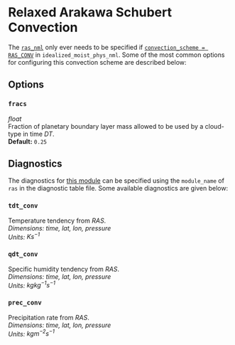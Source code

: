 # Relaxed Arakawa Schubert Convection
The [`ras_nml`](https://github.com/ExeClim/Isca/blob/master/src/atmos_param/ras/ras.f90) 
only ever needs to be specified if 
[`convection_scheme = RAS_CONV`](../main/idealized_moist_physics.md#convection_scheme) in 
`idealized_moist_phys_nml`.
Some of the most common options for configuring this convection scheme are described below:

## Options
### `fracs`
*float*</br> Fraction of planetary boundary layer mass allowed to be used by a cloud-type in time $DT$.</br>
**Default:** `0.25`

## Diagnostics
The diagnostics for 
[this module](https://github.com/ExeClim/Isca/blob/master/src/atmos_param/ras/ras.f90) 
can be specified using the `module_name` of `ras` in the 
diagnostic table file.
Some available diagnostics are given below:

### `tdt_conv`
Temperature tendency from *RAS*.</br>
*Dimensions: time, lat, lon, pressure*</br>
*Units: $Ks^{-1}$*

### `qdt_conv`
Specific humidity tendency from *RAS*.</br>
*Dimensions: time, lat, lon, pressure*</br>
*Units: $kgkg^{-1}s^{-1}$*

### `prec_conv`
Precipitation rate from *RAS*.</br>
*Dimensions: time, lat, lon, pressure*</br>
*Units: $kgm^{-2}s^{-1}$*
